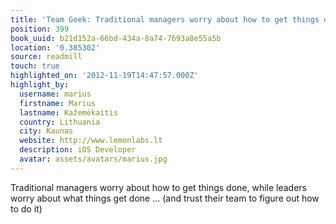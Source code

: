 ```yaml
---
title: 'Team Geek: Traditional managers worry about how to get things done, whi…'
position: 399
book_uuid: b21d152a-66bd-434a-8a74-7693a8e55a5b
location: '0.385302'
source: readmill
touch: true
highlighted_on: '2012-11-19T14:47:57.000Z'
highlight_by:
  username: marius
  firstname: Marius
  lastname: Kažemėkaitis
  country: Lithuania
  city: Kaunas
  website: http://www.lemonlabs.lt
  description: iOS Developer
  avatar: assets/avatars/marius.jpg
---
```


Traditional managers worry about how to get things done, while leaders worry about what things get done … (and trust their team to figure out how to do it)